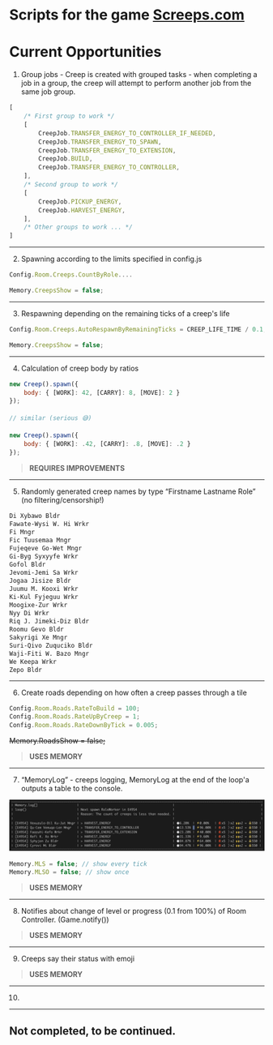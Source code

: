 # Scripts for the game [Screeps.com](https://screeps.com/)

# Current Opportunities

1. Group jobs - Creep is created with grouped tasks - when completing a job in a group, the creep will attempt to perform another job from the same job group.

```JavaScript
[
    /* First group to work */
    [
        CreepJob.TRANSFER_ENERGY_TO_CONTROLLER_IF_NEEDED,
        CreepJob.TRANSFER_ENERGY_TO_SPAWN,
        CreepJob.TRANSFER_ENERGY_TO_EXTENSION,
        CreepJob.BUILD,
        CreepJob.TRANSFER_ENERGY_TO_CONTROLLER,
    ],
    /* Second group to work */
    [
        CreepJob.PICKUP_ENERGY,
        CreepJob.HARVEST_ENERGY,
    ],
    /* Other groups to work ... */
]
```

---

2. Spawning according to the limits specified in config.js
```JavaScript
Config.Room.Creeps.CountByRole....
```

```JavaScript
Memory.CreepsShow = false;
```

---

3. Respawning depending on the remaining ticks of a creep's life
```JavaScript
Config.Room.Creeps.AutoRespawnByRemainingTicks = CREEP_LIFE_TIME / 0.1;
```

```JavaScript
Memory.CreepsShow = false;
```

---

4. Calculation of creep body by ratios

```JavaScript
new Creep().spawn({
    body: { [WORK]: 42, [CARRY]: 8, [MOVE]: 2 }
});

// similar (serious 😅)

new Creep().spawn({
    body: { [WORK]: .42, [CARRY]: .8, [MOVE]: .2 }
});
```

> **REQUIRES IMPROVEMENTS**

---

5. Randomly generated creep names by type “Firstname Lastname Role” (no filtering/censorship!)
```
Di Xybawo Bldr
Fawate-Wysi W. Hi Wrkr
Fi Mngr
Fic Tuusemaa Mngr
Fujeqeve Go-Wet Mngr
Gi-Byg Syxyyfe Wrkr
Gofol Bldr
Jevomi-Jemi Sa Wrkr
Jogaa Jisize Bldr
Juumu M. Kooxi Wrkr
Ki-Kul Fyjeguu Wrkr
Moogixe-Zur Wrkr
Nyy Di Wrkr
Riq J. Jimeki-Diz Bldr
Roomu Gevo Bldr
Sakyrigi Xe Mngr
Suri-Qivo Zuquciko Bldr
Waji-Fiti W. Bazo Mngr
We Keepa Wrkr
Zepo Bldr
```

---

6. Create roads depending on how often a creep passes through a tile
```JavaScript
Config.Room.Roads.RateToBuild = 100;
Config.Room.Roads.RateUpByCreep = 1;
Config.Room.Roads.RateDownByTick = 0.005;
```

<s>Memory.RoadsShow = false;</s>

> **USES MEMORY**

---

7. “MemoryLog” - creeps logging, MemoryLog at the end of the loop'a outputs a table to the console.

![Screenshot of a comment on a GitHub issue showing an image, added in the Markdown, of an Octocat smiling and raising a tentacle.](/assets/MemoryLogOut.png)

```JavaScript
Memory.MLS = false; // show every tick
Memory.MLSO = false; // show once
```

> **USES MEMORY**

---

8. Notifies about change of level or progress (0.1 from 100%) of Room Controller.  (Game.notify())

> **USES MEMORY**

---

9. Creeps say their status with emoji

> **USES MEMORY**

---

10.

---

## Not completed, to be continued.